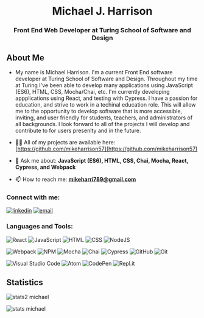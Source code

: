 <h1 align="center">Michael J. Harrison</h1>
<h3 align="center">Front End Web Developer at Turing School of Software and Design</h3>

## About Me

- My name is Michael Harrison. I'm a current Front End software developer at Turing School of Software and Design. Throughout my time at Turing I've been able to develop many applications using JavaScript (ES6), HTML, CSS, Mocha/Chai, etc. I'm currently developing appplications using React, and testing with Cypress. I have a passion for education, and strive to work in a techinal education role. This will allow me to the opportunity to develop software that is more accessible, inviting, and user friendly for students, teachers, and administrators of all backgrounds. I look forward to all of the projects I will develop and contribute to for users presenlty and in the future. 

- 👨‍💻 All of my projects are available here: [https://github.com/mikeharrison57](https://github.com/mikeharrison57)

- 💬 Ask me about: **JavaScript (ES6), HTML, CSS, Chai, Mocha, React, Cypress, and Webpack**

- 📫 How to reach me: **mikeharri789@gmail.com**

<h3 align="left">Connect with me:</h3>
<p>
  <a href="https://www.linkedin.com/in/michael-j-harrison57/" target="_blank"><img alt="linkedin" src="https://img.shields.io/badge/-LinkedIn-black.svg?style=for-the-badge&logo=linkedin&colorB=1C5D99"/></a>
  <a href="mikeharri789@gmail.com"><img alt="email" src="https://img.shields.io/badge/Gmail-D14836?style=for-the-badge&logo=gmail&logoColor=white"/></a>
</p>


<h3 align="left">Languages and Tools:</h3>

![React](https://img.shields.io/badge/react-%2320232a.svg?style=for-the-badge&logo=react&logoColor=%2361DAFB)
![JavaScript](https://img.shields.io/badge/javascript-%23323330.svg?logo=javascript&logoColor=%23F7DF1E&style=for-the-badge)
![HTML](https://img.shields.io/badge/HTML5-E34F26?style=for-the-badge&logo=html5&logoColor=white)
![CSS](https://img.shields.io/badge/CSS3-1572B6?style=for-the-badge&logo=css3&logoColor=white)
![NodeJS](https://img.shields.io/badge/node.js-6DA55F?style=for-the-badge&logo=node.js&logoColor=white)

![Webpack](https://img.shields.io/badge/webpack-%238DD6F9.svg?style=for-the-badge&logo=webpack&logoColor=black)
![NPM](https://img.shields.io/badge/NPM-%23000000.svg?style=for-the-badge&logo=npm&logoColor=white)
![Mocha](https://img.shields.io/badge/Mocha-8D6748?style=for-the-badge&logo=Mocha&logoColor=white)
![Chai](https://img.shields.io/badge/chai-A30701?style=for-the-badge&logo=chai&logoColor=white)
![Cypress](https://img.shields.io/badge/-cypress-%23E5E5E5?style=for-the-badge&logo=cypress&logoColor=058a5e)
![GitHub](https://img.shields.io/badge/github-%23121011.svg?style=for-the-badge&logo=github&logoColor=white)
![Git](https://img.shields.io/badge/git-%23F05033.svg?style=for-the-badge&logo=git&logoColor=white)

![Visual Studio Code](https://img.shields.io/badge/visual%20studio%20code-%230078d7.svg?logo=visual-studio-code&logoColor=white&style=for-the-badge)
![Atom](https://img.shields.io/badge/Atom-%2366595C.svg?style=for-the-badge&logo=atom&logoColor=white)
![CodePen](https://img.shields.io/badge/CodePen-white?style=for-the-badge&logo=codepen&logoColor=black)
![Repl.it](https://img.shields.io/badge/Repl.it-%230D101E.svg?style=for-the-badge&logo=replit&logoColor=white)

## Statistics

![stats2 michael](https://github-readme-stats.vercel.app/api?username=mikeharrison57&show_icons=true&theme=noctis_minimus)

![stats michael](https://github-readme-stats.vercel.app/api/top-langs?username=mikeharrison57&show_icons=true&locale=en&layout=compact&theme=noctis_minimus)
